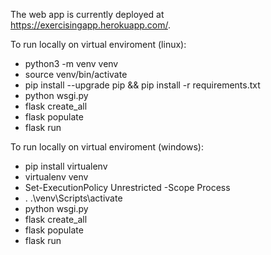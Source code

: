The web app is currently deployed at https://exercisingapp.herokuapp.com/.

To run locally on virtual enviroment (linux):
* python3 -m venv venv
* source venv/bin/activate
* pip install --upgrade pip && pip install -r requirements.txt
* python wsgi.py
* flask create_all
* flask populate
* flask run

To run locally on virtual enviroment (windows):
* pip install virtualenv
* virtualenv venv
* Set-ExecutionPolicy Unrestricted -Scope Process
* . .\venv\Scripts\activate
* python wsgi.py
* flask create_all
* flask populate
* flask run
